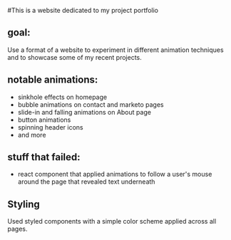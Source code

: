 #This is a website dedicated to my project portfolio
## goal:
Use a format of a website to experiment in different animation techniques and to showcase some of my recent projects.

## notable animations:
- sinkhole effects on homepage
- bubble animations on contact and marketo pages
- slide-in and falling animations on About page
- button animations
- spinning header icons 
- and more

## stuff that failed:
- react component that applied animations to follow a user's mouse around the page that revealed text underneath

## Styling
Used styled components with a simple color scheme applied across all pages. 